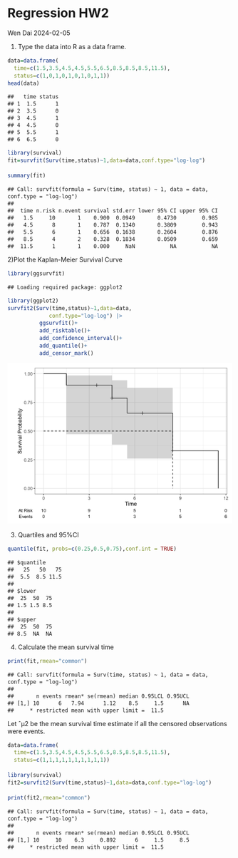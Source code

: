 Regression HW2
================
Wen Dai
2024-02-05

1)  Type the data into R as a data frame.

``` r
data=data.frame(
  time=c(1.5,3.5,4.5,4.5,5.5,6.5,8.5,8.5,8.5,11.5),
  status=c(1,0,1,0,1,0,1,0,1,1))
head(data)
```

    ##   time status
    ## 1  1.5      1
    ## 2  3.5      0
    ## 3  4.5      1
    ## 4  4.5      0
    ## 5  5.5      1
    ## 6  6.5      0

``` r
library(survival)
fit=survfit(Surv(time,status)~1,data=data,conf.type="log-log")

summary(fit)
```

    ## Call: survfit(formula = Surv(time, status) ~ 1, data = data, conf.type = "log-log")
    ## 
    ##  time n.risk n.event survival std.err lower 95% CI upper 95% CI
    ##   1.5     10       1    0.900  0.0949       0.4730        0.985
    ##   4.5      8       1    0.787  0.1340       0.3809        0.943
    ##   5.5      6       1    0.656  0.1638       0.2604        0.876
    ##   8.5      4       2    0.328  0.1834       0.0509        0.659
    ##  11.5      1       1    0.000     NaN           NA           NA

2)Plot the Kaplan-Meier Survival Curve

``` r
library(ggsurvfit)
```

    ## Loading required package: ggplot2

``` r
library(ggplot2)
survfit2(Surv(time,status)~1,data=data,
             conf.type="log-log") |> 
          ggsurvfit()+
          add_risktable()+
          add_confidence_interval()+
          add_quantile()+
          add_censor_mark()
```

![](Regression_HW2_files/figure-gfm/unnamed-chunk-2-1.png)<!-- -->

3)  Quartiles and 95%CI

``` r
quantile(fit, probs=c(0.25,0.5,0.75),conf.int = TRUE)
```

    ## $quantile
    ##   25   50   75 
    ##  5.5  8.5 11.5 
    ## 
    ## $lower
    ##  25  50  75 
    ## 1.5 1.5 8.5 
    ## 
    ## $upper
    ##  25  50  75 
    ## 8.5  NA  NA

4)  Calculate the mean survival time

``` r
print(fit,rmean="common")
```

    ## Call: survfit(formula = Surv(time, status) ~ 1, data = data, conf.type = "log-log")
    ## 
    ##       n events rmean* se(rmean) median 0.95LCL 0.95UCL
    ## [1,] 10      6   7.94      1.12    8.5     1.5      NA
    ##     * restricted mean with upper limit =  11.5

Let ˆμ2 be the mean survival time estimate if all the censored
observations were events.

``` r
data=data.frame(
  time=c(1.5,3.5,4.5,4.5,5.5,6.5,8.5,8.5,8.5,11.5),
  status=c(1,1,1,1,1,1,1,1,1,1))

library(survival)
fit2=survfit2(Surv(time,status)~1,data=data,conf.type="log-log")

print(fit2,rmean="common")
```

    ## Call: survfit(formula = Surv(time, status) ~ 1, data = data, conf.type = "log-log")
    ## 
    ##       n events rmean* se(rmean) median 0.95LCL 0.95UCL
    ## [1,] 10     10    6.3     0.892      6     1.5     8.5
    ##     * restricted mean with upper limit =  11.5

